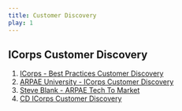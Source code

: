 ```yaml
---
title: Customer Discovery
play: 1
---
```


## ICorps Customer Discovery

  01. [ICorps - Best Practices Customer Discovery](01-icorps-best-practices-customer-discovery.pdf)
  02. [ARPAE University - ICorps Customer Discovery](https://www.youtube.com/watch?v=i_rc1RiSGL8)
  03. [Steve Blank - ARPAE Tech To Market](03-steve-blank-arpae-tech-to-market.pptx)
  04. [CD ICorps Customer Discovery](https://vimeo.com/groups/204136/sort:alphabetical/format:thumbnail)

